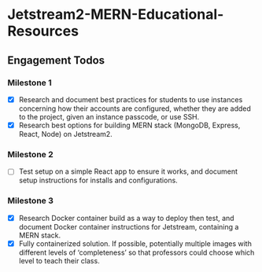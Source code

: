 # Jetstream2-MERN-Educational-Resources

## Engagement Todos

### Milestone 1
- [x] Research and document best practices for students to use instances concerning how their accounts are configured, whether they are added to the project, given an instance passcode, or use SSH.
- [x] Research best options for building MERN stack (MongoDB, Express, React, Node) on Jetstream2.

### Milestone 2
- [ ] Test setup on a simple React app to ensure it works, and document setup instructions for installs and configurations.

### Milestone 3
- [x] Research Docker container build as a way to deploy then test, and document Docker container instructions for Jetstream, containing a MERN stack.
- [x] Fully containerized solution. If possible, potentially multiple images with different levels of ‘completeness’ so that professors could choose which level to teach their class.
